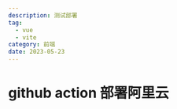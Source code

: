 ```yaml
---
description: 测试部署
tag:
  - vue
  - vite
category: 前端
date: 2023-05-23
---
```


#  github action 部署阿里云